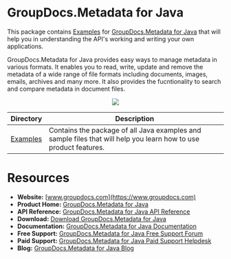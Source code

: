 # GroupDocs.Metadata for Java


This package contains [Examples](https://github.com/groupdocs-metadata/GroupDocs.Metadata-for-Java/tree/master/Examples) for [GroupDocs.Metadata for Java](https://products.groupdocs.com/metadata/java) that will help you in understanding the API's working and writing your own applications.

GroupDocs.Metadata for Java provides easy ways to manage metadata in various formats. It enables you to read, write, update and remove the metadata of a wide range of file formats including documents, images, emails, archives and many more. It also provides the fucntionality to search and compare metadata in document files.

<p align="center">

  <a title="Download complete GroupDocs.Metadata for Java source code" href="https://github.com/groupdocs-metadata/GroupDocs.Metadata-for-Java/archive/master.zip">
	<img src="https://raw.github.com/AsposeExamples/java-examples-dashboard/master/images/downloadZip-Button-Large.png" />
  </a>
</p>

Directory | Description
--------- | -----------
[Examples](https://github.com/groupdocs-metadata/GroupDocs.Metadata-for-Java/tree/master/Examples)  | Contains the package of all Java examples and sample files that will help you learn how to use product features. 

#  Resources

+ **Website:** [www.groupdocs.com](https://www.groupdocs.com)
+ **Product Home:** [GroupDocs.Metadata for Java](https://products.groupdocs.com/metadata/java)
+ **API Reference:** [GroupDocs.Metadata for Java API Reference](https://apireference.groupdocs.com/java/metadata)
+ **Download:** [Download GroupDocs.Metadata for Java](https://artifact.groupdocs.com/repo/com/groupdocs/groupdocs-metadata/)
+ **Documentation:** [GroupDocs.Metadata for Java Documentation](https://docs.groupdocs.com/display/metadatajava/Home)
+ **Free Support:** [GroupDocs.Metadata for Java Free Support Forum](https://forum.groupdocs.com/c/metadata)
+ **Paid Support:** [GroupDocs.Metadata for Java Paid Support Helpdesk](https://helpdesk.groupdocs.com/)
+ **Blog:** [GroupDocs.Metadata for Java Blog](https://blog.groupdocs.com/category/groupdocs-metadata-product-family/)
